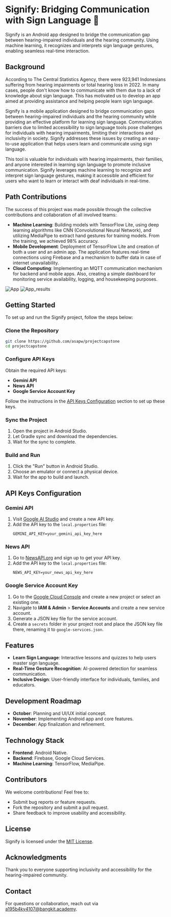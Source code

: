 # Signify: Bridging Communication with Sign Language 🤟

Signify is an Android app designed to bridge the communication gap between hearing-impaired individuals and the hearing community. Using machine learning, it recognizes and interprets sign language gestures, enabling seamless real-time interaction.

## Background
According to The Central Statistics Agency, there were 923,941 Indonesians suffering from hearing impairments or total hearing loss in 2022. In many cases, people don't know how to communicate with them due to a lack of knowledge about sign language. This has motivated us to develop an app aimed at providing assistance and helping people learn sign language. 

Signify is a mobile application designed to bridge communication gaps between hearing-impaired individuals and the hearing community while providing an effective platform for learning sign language. Communication barriers due to limited accessibility to sign language tools pose challenges for individuals with hearing impairments, limiting their interactions and inclusivity in society. Signify addresses these issues by creating an easy-to-use application that helps users learn and communicate using sign language. 

This tool is valuable for individuals with hearing impairments, their families, and anyone interested in learning sign language to promote inclusive communication. Signify leverages machine learning to recognize and interpret sign language gestures, making it accessible and efficient for users who want to learn or interact with deaf individuals in real-time.

## Path Contributions
The success of this project was made possible through the collective contributions and collaboration of all involved teams:

- **Machine Learning**: Building models with TensorFlow Lite, using deep learning algorithms like CNN (Convolutional Neural Network), and utilizing MediaPipe to extract hand gestures for training models. From the training, we achieved 98% accuracy.
- **Mobile Development**: Deployment of TensorFlow Lite and creation of both a user and an admin app. The application features real-time connections using Firebase and a mechanism to buffer data in case of internet unavailability.
- **Cloud Computing**: Implementing an MQTT communication mechanism for backend and mobile apps. Also, creating a simple dashboard for monitoring service availability, logging, and housekeeping purposes.


![App](https://github.com/user-attachments/assets/4c23c729-7e65-4d07-b674-22e8f98351fe)
![App_results](https://github.com/user-attachments/assets/04986b1e-285a-47d5-af96-1380d8420ee9)

## Getting Started
To set up and run the Signify project, follow the steps below:

### Clone the Repository
```bash
git clone https://github.com/asapw/projectcapstone
cd projectcapstone
```

### Configure API Keys
Obtain the required API keys:
- **Gemini API**
- **News API**
- **Google Service Account Key**

Follow the instructions in the [API Keys Configuration](#api-keys-configuration) section to set up these keys.

### Sync the Project
1. Open the project in Android Studio.
2. Let Gradle sync and download the dependencies.
3. Wait for the sync to complete.

### Build and Run
1. Click the "Run" button in Android Studio.
2. Choose an emulator or connect a physical device.
3. Wait for the app to build and launch.

## API Keys Configuration

### Gemini API
1. Visit [Google AI Studio](https://ai.google/) and create a new API key.
2. Add the API key to the `local.properties` file:
   ```properties
   GEMINI_API_KEY=your_gemini_api_key_here
   ```

### News API
1. Go to [NewsAPI.org](https://newsapi.org/) and sign up to get your API key.
2. Add the API key to the `local.properties` file:
   ```properties
   NEWS_API_KEY=your_news_api_key_here
   ```

### Google Service Account Key
1. Go to the [Google Cloud Console](https://console.cloud.google.com/) and create a new project or select an existing one.
2. Navigate to **IAM & Admin** > **Service Accounts** and create a new service account.
3. Generate a JSON key file for the service account.
4. Create a `secrets` folder in your project root and place the JSON key file there, renaming it to `google-services.json`.

## Features
- **Learn Sign Language**: Interactive lessons and quizzes to help users master sign language.
- **Real-Time Gesture Recognition**: AI-powered detection for seamless communication.
- **Inclusive Design**: User-friendly interface for individuals, families, and educators.

## Development Roadmap
- **October**: Planning and UI/UX initial concept.
- **November**: Implementing Android app and core features.
- **December**: App finalization and refinement.

## Technology Stack
- **Frontend**: Android Native.
- **Backend**: Firebase, Google Cloud Services.
- **Machine Learning**: TensorFlow, MediaPipe.

## Contributors
We welcome contributions! Feel free to:
- Submit bug reports or feature requests.
- Fork the repository and submit a pull request.
- Share feedback to improve usability and accessibility.

## License
Signify is licensed under the [MIT License](./LICENSE).

## Acknowledgments
Thank you to everyone supporting inclusivity and accessibility for the hearing-impaired community.

## Contact
For questions or collaboration, reach out via [a195b4ky4107@bangkit.academy](mailto:a195b4ky4107@bangkit.academy).
